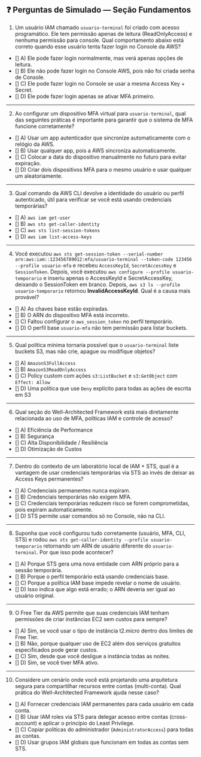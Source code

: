 ## ❓ Perguntas de Simulado — Seção Fundamentos

1. Um usuário IAM chamado `usuario-terminal` foi criado com acesso programático. Ele tem permissão apenas de leitura (ReadOnlyAccess) e nenhuma permissão para console. Qual comportamento abaixo está correto quando esse usuário tenta fazer login no Console da AWS?

- [] A) Ele pode fazer login normalmente, mas verá apenas opções de leitura.
- [] B) Ele não pode fazer login no Console AWS, pois não foi criada senha de Console.
- [] C) Ele pode fazer login no Console se usar a mesma Access Key + Secret.
- [] D) Ele pode fazer login apenas se ativar MFA primeiro.

---

2. Ao configurar um dispositivo MFA virtual para `usuario-terminal`, qual das seguintes práticas é importante para garantir que o sistema de MFA funcione corretamente?

- [] A) Usar um app autenticador que sincronize automaticamente com o relógio da AWS.
- [] B) Usar qualquer app, pois a AWS sincroniza automaticamente.
- [] C) Colocar a data do dispositivo manualmente no futuro para evitar expiração.
- [] D) Criar dois dispositivos MFA para o mesmo usuário e usar qualquer um aleatoriamente.

---

3. Qual comando da AWS CLI devolve a identidade do usuário ou perfil autenticado, útil para verificar se você está usando credenciais temporárias?

- [] A) `aws iam get-user`
- [] B) `aws sts get-caller-identity`
- [] C) `aws sts list-session-tokens`
- [] D) `aws iam list-access-keys`

---

4. Você executou `aws sts get-session-token --serial-number arn:aws:iam::123456789012:mfa/usuario-terminal --token-code 123456 --profile usuario-mfa` e recebeu `AccessKeyId`, `SecretAccessKey` e `SessionToken`. Depois, você executou `aws configure --profile usuario-temporario` e inseriu apenas o AccessKeyId e SecretAccessKey, deixando o SessionToken em branco. Depois, `aws s3 ls --profile usuario-temporario` retornou **InvalidAccessKeyId**. Qual é a causa mais provável?

- [] A) As chaves base estão expiradas.
- [] B) O ARN do dispositivo MFA está incorreto.
- [] C) Faltou configurar o `aws_session_token` no perfil temporário.
- [] D) O perfil base `usuario-mfa` não tem permissão para listar buckets.

---

5. Qual política mínima tornaria possível que o `usuario-terminal` liste buckets S3, mas não crie, apague ou modifique objetos?

- [] A) `AmazonS3FullAccess`
- [] B) `AmazonS3ReadOnlyAccess`
- [] C) Policy custom com ações `s3:ListBucket` e `s3:GetObject` com `Effect: Allow`
- [] D) Uma política que use `Deny` explícito para todas as ações de escrita em S3

---

6. Qual seção do Well-Architected Framework está mais diretamente relacionada ao uso de MFA, políticas IAM e controle de acesso?

- [] A) Eficiência de Performance
- [] B) Segurança
- [] C) Alta Disponibilidade / Resiliência
- [] D) Otimização de Custos

---

7. Dentro do contexto de um laboratório local de IAM + STS, qual é a vantagem de usar credenciais temporárias via STS ao invés de deixar as Access Keys permanentes?

- [] A) Credenciais permanentes nunca expiram.
- [] B) Credenciais temporárias não exigem MFA.
- [] C) Credenciais temporárias reduzem risco se forem comprometidas, pois expiram automaticamente.
- [] D) STS permite usar comandos só no Console, não na CLI.

---

8. Suponha que você configurou tudo corretamente (usuário, MFA, CLI, STS) e rodou `aws sts get-caller-identity --profile usuario-temporario` retornando um ARN de usuário diferente do `usuario-terminal`. Por que isso pode acontecer?

- [] A) Porque STS gera uma nova entidade com ARN próprio para a sessão temporária.
- [] B) Porque o perfil temporário está usando credenciais base.
- [] C) Porque a política IAM base impede revelar o nome de usuário.
- [] D) Isso indica que algo está errado; o ARN deveria ser igual ao usuário original.

---

9. O Free Tier da AWS permite que suas credenciais IAM tenham permissões de criar instâncias EC2 sem custos para sempre?

- [] A) Sim, se você usar o tipo de instância t2.micro dentro dos limites de Free Tier.
- [] B) Não, porque qualquer uso de EC2 além dos serviços gratuitos especificados pode gerar custos.
- [] C) Sim, desde que você desligue a instância todas as noites.
- [] D) Sim, se você tiver MFA ativo.

---

10. Considere um cenário onde você está projetando uma arquitetura segura para compartilhar recursos entre contas (multi-conta). Qual prática do Well-Architected Framework ajuda nesse caso?

- [] A) Fornecer credenciais IAM permanentes para cada usuário em cada conta.
- [] B) Usar IAM roles via STS para delegar acesso entre contas (cross-account) e aplicar o princípio do Least Privilege.
- [] C) Copiar políticas do administrador (`AdministratorAccess`) para todas as contas.
- [] D) Usar grupos IAM globais que funcionam em todas as contas sem STS.

